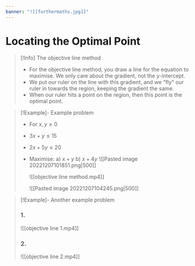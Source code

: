 ```yaml
---
banner: "![[furthermaths.jpg]]"
---
```

# Locating the Optimal Point

> [!Info] The objective line method
>- For the objective line method, you draw a line for the equation to maximise. We only care about the gradient, not the y-intercept.
>- We put our ruler on the line with this gradient, and we "fly" our ruler in towards the region, keeping the gradient the same.
>- When our ruler hits a point on the region, then this point is the optimal point.

> [!Example]- Example problem
> - For $x, y \geq0$
> - $3x+y\leq15$
> - $2x+5y\leq 20$
> 
> - Maximise:
>   a) $x+y$
>   b) $x+4y$
>   ![[Pasted image 20221207101851.png|500]]
>   
>   ![[objective line method.mp4]]
>   
>   ![[Pasted image 20221207104245.png|500]]

> [!Example]- Another example problem
> ### 1. 
> ![[objective line 1.mp4]]
> ### 2. 
>    ![[objective line 2.mp4]]

